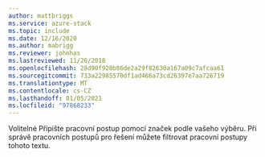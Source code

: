 ```yaml
---
author: mattbriggs
ms.service: azure-stack
ms.topic: include
ms.date: 12/16/2020
ms.author: mabrigg
ms.reviewer: johnhas
ms.lastreviewed: 11/26/2018
ms.openlocfilehash: 28d90f920b86de2a29f82630a167a09c7afcaa61
ms.sourcegitcommit: 733a22985570df1ad466a73cd26397e7aa726719
ms.translationtype: MT
ms.contentlocale: cs-CZ
ms.lasthandoff: 01/05/2021
ms.locfileid: "97868233"
---
```

Volitelné Připište pracovní postup pomocí značek podle vašeho výběru. Při správě pracovních postupů pro řešení můžete filtrovat pracovní postupy tohoto textu.
